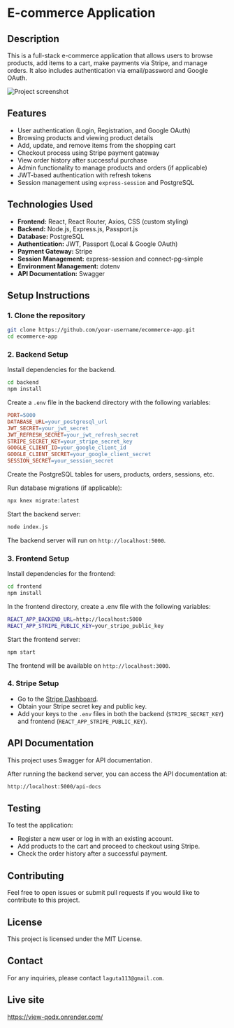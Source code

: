 # E-commerce Application

## Description
This is a full-stack e-commerce application that allows users to browse products, add items to a cart, make payments via Stripe, and manage orders. It also includes authentication via email/password and Google OAuth.

![Project screenshot](https://i.imgur.com/WFKrP1C.png)

## Features
- User authentication (Login, Registration, and Google OAuth)
- Browsing products and viewing product details
- Add, update, and remove items from the shopping cart
- Checkout process using Stripe payment gateway
- View order history after successful purchase
- Admin functionality to manage products and orders (if applicable)
- JWT-based authentication with refresh tokens
- Session management using `express-session` and PostgreSQL

## Technologies Used
- **Frontend:** React, React Router, Axios, CSS (custom styling)
- **Backend:** Node.js, Express.js, Passport.js
- **Database:** PostgreSQL
- **Authentication:** JWT, Passport (Local & Google OAuth)
- **Payment Gateway:** Stripe
- **Session Management:** express-session and connect-pg-simple
- **Environment Management:** dotenv
- **API Documentation:** Swagger

## Setup Instructions

### 1. Clone the repository
```bash
git clone https://github.com/your-username/ecommerce-app.git
cd ecommerce-app
```

### 2. Backend Setup
Install dependencies for the backend.

```bash
cd backend
npm install
```

Create a `.env` file in the backend directory with the following variables:

```makefile
PORT=5000
DATABASE_URL=your_postgresql_url
JWT_SECRET=your_jwt_secret
JWT_REFRESH_SECRET=your_jwt_refresh_secret
STRIPE_SECRET_KEY=your_stripe_secret_key
GOOGLE_CLIENT_ID=your_google_client_id
GOOGLE_CLIENT_SECRET=your_google_client_secret
SESSION_SECRET=your_session_secret
```

Create the PostgreSQL tables for users, products, orders, sessions, etc.

Run database migrations (if applicable):
```bash
npx knex migrate:latest
```

Start the backend server:
```bash
node index.js
```

The backend server will run on `http://localhost:5000`.

### 3. Frontend Setup

Install dependencies for the frontend:
```bash
cd frontend
npm install
```
In the frontend directory, create a .env file with the following variables:
```bash
REACT_APP_BACKEND_URL=http://localhost:5000
REACT_APP_STRIPE_PUBLIC_KEY=your_stripe_public_key
```

Start the frontend server:
```bash
npm start
```

The frontend will be available on `http://localhost:3000`.

### 4. Stripe Setup

- Go to the [Stripe Dashboard](https://dashboard.stripe.com/).
- Obtain your Stripe secret key and public key.
- Add your keys to the `.env` files in both the backend (`STRIPE_SECRET_KEY`) and frontend (`REACT_APP_STRIPE_PUBLIC_KEY`).

## API Documentation

This project uses Swagger for API documentation.

After running the backend server, you can access the API documentation at:

```bash
http://localhost:5000/api-docs
```

## Testing

To test the application:

- Register a new user or log in with an existing account.
- Add products to the cart and proceed to checkout using Stripe.
- Check the order history after a successful payment.

## Contributing

Feel free to open issues or submit pull requests if you would like to contribute to this project.

## License

This project is licensed under the MIT License.

## Contact

For any inquiries, please contact `laguta113@gmail.com`.

## Live site

https://view-qodx.onrender.com/